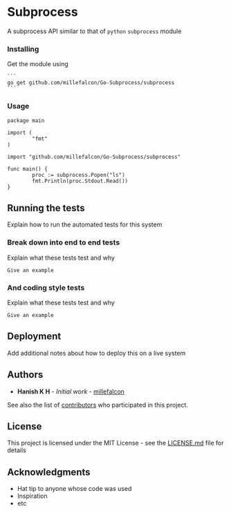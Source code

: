 # Subprocess

A subprocess API similar to that of `python` `subprocess` module



### Installing

Get the module using

	```
	go get github.com/millefalcon/Go-Subprocess/subprocess
	```

### Usage


```
package main

import (
        "fmt"
)

import "github.com/millefalcon/Go-Subprocess/subprocess"

func main() {
        proc := subprocess.Popen("ls")
        fmt.Println(proc.Stdout.Read())
}
```


## Running the tests

Explain how to run the automated tests for this system

### Break down into end to end tests

Explain what these tests test and why

```
Give an example
```

### And coding style tests

Explain what these tests test and why

```
Give an example
```

## Deployment

Add additional notes about how to deploy this on a live system


## Authors

* **Hanish K H** - *Initial work* - [millefalcon](https://github.com/millefalcon)

See also the list of [contributors](https://github.com/your/project/contributors) who participated in this project.

## License

This project is licensed under the MIT License - see the [LICENSE.md](LICENSE.md) file for details

## Acknowledgments

* Hat tip to anyone whose code was used
* Inspiration
* etc


